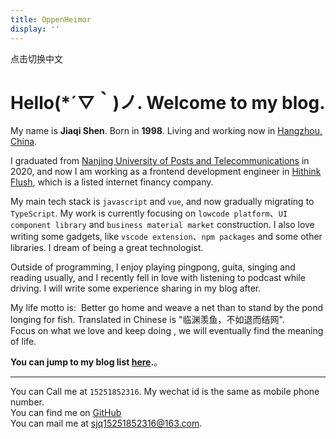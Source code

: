 ```yaml
---
title: OppenHeimor
display: ''
---
```


<ClientOnly>
  <star-background />
</ClientOnly>

<ClientOnly>
  <router-link to="/index-zh">
    <div flex items-center>
      <div i-carbon-language mr-3 />
      <div>点击切换中文</div>
    </div>
  </router-link>
</ClientOnly>

# Hello(*´▽｀)ノ.  Welcome to my blog.

My name is **Jiaqi Shen**. Born in **1998**. Living and working now in [Hangzhou, China](https://baike.baidu.com/item/%E6%9D%AD%E5%B7%9E/147639).

I graduated from [Nanjing University of Posts and Telecommunications](https://baike.baidu.com/item/%E5%8D%97%E4%BA%AC%E9%82%AE%E7%94%B5%E5%A4%A7%E5%AD%A6/1004526) in 2020, and now I am working as a frontend development engineer in [Hithink Flush](https://baike.baidu.com/item/%E6%B5%99%E6%B1%9F%E6%A0%B8%E6%96%B0%E5%90%8C%E8%8A%B1%E9%A1%BA%E7%BD%91%E7%BB%9C%E4%BF%A1%E6%81%AF%E8%82%A1%E4%BB%BD%E6%9C%89%E9%99%90%E5%85%AC%E5%8F%B8/6782222), which is a listed internet financy company.

My main tech stack is `javascript` and `vue`, and now gradually migrating to `TypeScript`. My work is currently focusing on `lowcode platform`、`UI component library` and `business material market` construction. I also love writing some gadgets, like `vscode extension`、`npm packages` and some other libraries. I dream of being a great technologist.

Outside of programming, I enjoy playing pingpong, guita, singing and reading usually, and I recently fell in love with listening to podcast while driving. I will write some experience sharing in my blog after.

My life motto is: &nbsp;Better go home and weave a net than to stand by the pond longing for fish. Translated in Chinese is "临渊羡鱼，不如退而结网". <br/>
Focus on what we love and keep doing , we will eventually find the meaning of life.

**You can jump to my blog list [here](/posts).**。

***
You can Call me at <code>15251852316</code>. My wechat id is the same as mobile phone number.<br>
You can find me on [GitHub](https://github.com/oppenheimor) <br>
You can mail me at [sjq15251852316@163.com](mailto:sjq15251852316@163.com).<br>